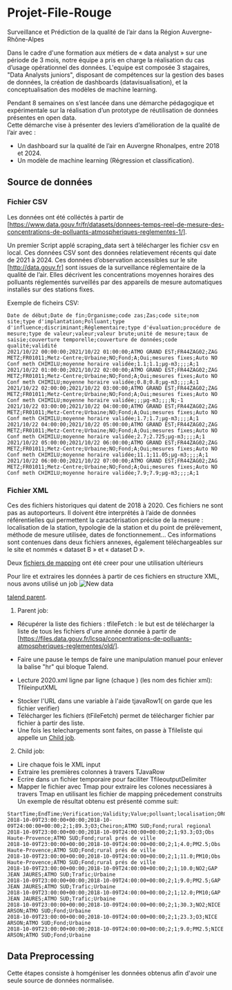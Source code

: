 # Projet-File-Rouge
Surveillance et Prédiction de la qualité de l’air dans la Région Auvergne-Rhône-Alpes​

Dans le cadre d'une formation aux métiers de « data analyst » sur une période de 3 mois, notre équipe a pris  en charge la réalisation du cas d’usage opérationnel des données. 
L'equipe est composée 3 stagaires, "Data Analysts juniors", disposant de compétences sur la gestion des bases de données, la création de dashboards (datavisualisation), et la conceptualisation des modèles de machine learning.

Pendant 8 semaines on s’est lancée dans une démarche pédagogique et expérimentale sur la réalisation d’un prototype de réutilisation de données présentes en open data.  
Cette démarche vise à présenter des leviers d’amélioration de la qualité de l’air avec  :

- Un dashboard sur la qualité de l’air en Auvergne Rhonalpes, entre 2018 et 2024.
- Un modèle de machine learning (Régression et classification).

## Source de données
### Fichier CSV
Les données ont été colléctés à partir de [https://www.data.gouv.fr/fr/datasets/donnees-temps-reel-de-mesure-des-concentrations-de-polluants-atmospheriques-reglementes-1/].

Un premier Script applé scraping_data sert à télécharger les fichier csv en local. Ces données CSV sont des données relatievement récents qui date de 2021 à 2024.
Ces données d’observation accessibles sur le site [http://data.gouv.fr] sont issues de la surveillance réglementaire de la qualité de l’air. Elles décrivent les concentrations moyennes horaires des polluants réglementés surveillés par des appareils de mesure automatiques installés sur des stations fixes.

Exemple de ficheirs CSV: 


```
Date de début;Date de fin;Organisme;code zas;Zas;code site;nom site;type d'implantation;Polluant;type d'influence;discriminant;Réglementaire;type d'évaluation;procédure de mesure;type de valeur;valeur;valeur brute;unité de mesure;taux de saisie;couverture temporelle;couverture de données;code qualité;validité
2021/10/22 00:00:00;2021/10/22 01:00:00;ATMO GRAND EST;FR44ZAG02;ZAG METZ;FR01011;Metz-Centre;Urbaine;NO;Fond;A;Oui;mesures fixes;Auto NO Conf meth CHIMILU;moyenne horaire validée;1.1;1.1;µg-m3;;;;A;1
2021/10/22 01:00:00;2021/10/22 02:00:00;ATMO GRAND EST;FR44ZAG02;ZAG METZ;FR01011;Metz-Centre;Urbaine;NO;Fond;A;Oui;mesures fixes;Auto NO Conf meth CHIMILU;moyenne horaire validée;0.8;0.8;µg-m3;;;;A;1
2021/10/22 02:00:00;2021/10/22 03:00:00;ATMO GRAND EST;FR44ZAG02;ZAG METZ;FR01011;Metz-Centre;Urbaine;NO;Fond;A;Oui;mesures fixes;Auto NO Conf meth CHIMILU;moyenne horaire validée;;;µg-m3;;;;N;-1
2021/10/22 03:00:00;2021/10/22 04:00:00;ATMO GRAND EST;FR44ZAG02;ZAG METZ;FR01011;Metz-Centre;Urbaine;NO;Fond;A;Oui;mesures fixes;Auto NO Conf meth CHIMILU;moyenne horaire validée;1.7;1.7;µg-m3;;;;A;1
2021/10/22 04:00:00;2021/10/22 05:00:00;ATMO GRAND EST;FR44ZAG02;ZAG METZ;FR01011;Metz-Centre;Urbaine;NO;Fond;A;Oui;mesures fixes;Auto NO Conf meth CHIMILU;moyenne horaire validée;2.7;2.725;µg-m3;;;;A;1
2021/10/22 05:00:00;2021/10/22 06:00:00;ATMO GRAND EST;FR44ZAG02;ZAG METZ;FR01011;Metz-Centre;Urbaine;NO;Fond;A;Oui;mesures fixes;Auto NO Conf meth CHIMILU;moyenne horaire validée;11.1;11.05;µg-m3;;;;A;1
2021/10/22 06:00:00;2021/10/22 07:00:00;ATMO GRAND EST;FR44ZAG02;ZAG METZ;FR01011;Metz-Centre;Urbaine;NO;Fond;A;Oui;mesures fixes;Auto NO Conf meth CHIMILU;moyenne horaire validée;7.9;7.9;µg-m3;;;;A;1
```



### Fichier XML

Ces des fichiers historiques qui datent de 2018 à 2020. Ces fichiers  ne sont pas as autoporteurs. Il doivent être interprétés à l’aide de données référentielles qui permettent la caractérisation précise de la mesure : localisation de la station, typologie de la station et du point de prélèvement, méthode de mesure utilisée, dates de fonctionnement… Ces informations sont contenues dans deux fichiers annexes, également téléchargeables sur le site et nommés « dataset B » et « dataset D ».

Deux [fichiers de mapping]() ont été creer pour une utilisation ultérieurs 

Pour lire et extraires les données à partir de ces fichiers en structure XML, nous avons utilisé un job ![New data](./img/Job%20parent.png "Talend job 2021-Now")

[talend parent](https://github.com/MALEKHAJJEM/Projet-File-Rouge/blob/main/image/Job%20parant.png).


1. Parent job:
   
-  Récupérer la liste des fichiers : tfileFetch : le but est de télécharger la liste de tous les fichiers d'une année donnée à partir de [https://files.data.gouv.fr/lcsqa/concentrations-de-polluants-atmospheriques-reglementes/old/].
*  Faire une pause le temps de faire une manipulation manuel pour enlever la balise "hr" qui bloque Talend.
+ Lecture 2020.xml ligne par ligne (chaque <a>) (les nom des fichier xml): TfileinputXML
- Stocker l'URL dans une variable à l'aide tjavaRow1( on garde que les fichier verifier)
- Télécharger les fichiers (tFileFetch) permet de télécharger fichier par fichier à partir des liste.
- Une fois les telechargements sont faites, on passe à Tfileliste qui appelle un [Child job](https://github.com/MALEKHAJJEM/Projet-File-Rouge/blob/main/image/Jobchild.png).
2. Child job:
- Lire chaque fois le XML input
- Extraire les premières colonnes à travers TJavaRow 
- Ecrire dans un fichier temporaire pour faciliter TfileoutputDelimiter
- Mapper le fichier avec Tmap pour extraire les colones necessiares à travers Tmap en utilisant les fichier de mapping précedement construits
Un exemple de résultat obtenu est présenté comme suit:
```
StartTime;EndTime;Verification;Validity;Value;polluant;localisation;ORGANISME;RelevantEmissions;typologie
2018-10-09T23:00:00+00:00;2018-10-09T24:00:00+00:00;2;1;89.3;O3;Cheiron;ATMO SUD;Fond;rural regional
2018-10-09T23:00:00+00:00;2018-10-09T24:00:00+00:00;2;1;93.3;O3;Obs Haute-Provence;ATMO SUD;Fond;rural prés de ville
2018-10-09T23:00:00+00:00;2018-10-09T24:00:00+00:00;2;1;4.0;PM2.5;Obs Haute-Provence;ATMO SUD;Fond;rural prés de ville
2018-10-09T23:00:00+00:00;2018-10-09T24:00:00+00:00;2;1;11.0;PM10;Obs Haute-Provence;ATMO SUD;Fond;rural prés de ville
2018-10-09T23:00:00+00:00;2018-10-09T24:00:00+00:00;2;1;10.0;NO2;GAP JEAN JAURES;ATMO SUD;Trafic;Urbaine
2018-10-09T23:00:00+00:00;2018-10-09T24:00:00+00:00;2;1;9.0;PM2.5;GAP JEAN JAURES;ATMO SUD;Trafic;Urbaine
2018-10-09T23:00:00+00:00;2018-10-09T24:00:00+00:00;2;1;12.0;PM10;GAP JEAN JAURES;ATMO SUD;Trafic;Urbaine
2018-10-09T23:00:00+00:00;2018-10-09T24:00:00+00:00;2;1;30.3;NO2;NICE ARSON;ATMO SUD;Fond;Urbaine
2018-10-09T23:00:00+00:00;2018-10-09T24:00:00+00:00;2;1;23.3;O3;NICE ARSON;ATMO SUD;Fond;Urbaine
2018-10-09T23:00:00+00:00;2018-10-09T24:00:00+00:00;2;1;9.0;PM2.5;NICE ARSON;ATMO SUD;Fond;Urbaine
```
## Data Preprocessing

Cette étapes consiste à homgéniser les données obtenus afin d'avoir une seule source de données normalisée. 





